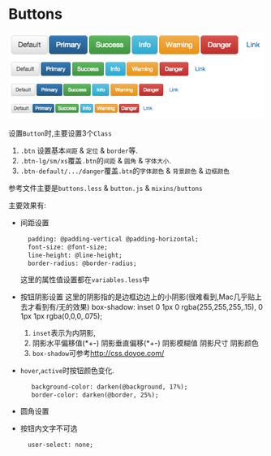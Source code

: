 # Buttons

![Button效果](QQ20151216-1.png)

设置`Button`时,主要设置3个`Class`

1. `.btn` 设置基本`间距` & `定位` & `border`等.
2. `.btn-lg/sm/xs`覆盖`.btn`的`间距` & `圆角` & `字体大小`.
3. `.btn-default/.../danger`覆盖`.btn`的`字体颜色` & `背景颜色` &
 `边框颜色`

参考文件主要是`buttons.less` & `button.js` & `mixins/buttons`

主要效果有:

* 间距设置
    
        padding: @padding-vertical @padding-horizontal;
        font-size: @font-size;
        line-height: @line-height;
        border-radius: @border-radius;

    这里的属性值设置都在`variables.less`中
* 按钮阴影设置
    这里的阴影指的是边框边边上的小阴影(很难看到,Mac几乎贴上去才看到有/无的效果)
        box-shadow: inset 0 1px 0 rgba(255,255,255,.15), 0 1px 1px rgba(0,0,0,.075);
    1. `inset`表示为内阴影,
    2. 阴影水平偏移值(\*+-) 阴影垂直偏移(\*+-) 阴影模糊值 阴影尺寸 阴影颜色
    3. `box-shadow`可参考<http://css.doyoe.com/>
* `hover`,`active`时按钮颜色变化.
    
         background-color: darken(@background, 17%);
         border-color: darken(@border, 25%);
* 圆角设置
* 按钮内文字不可选

        user-select: none;

